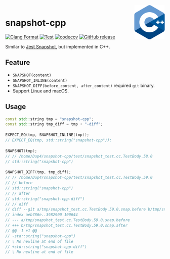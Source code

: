 <img align="right" width="96px" src="./assets/1200px_cpp_logo.svg.png">

# snapshot-cpp

[![Clang Format][clang-format-badge]][clang-format-action]
[![Test][test-badge]][test-action]
[![codecov][codecov-badge]][codecov]
[![GitHub release][release-badge]][release-page]

Similar to [Jest Snapshot][jest-snapshot], but implemented in C++.

## Feature

* `SNAPSHOT(content)`
* `SNAPSHOT_INLINE(content)`
* `SNAPSHOT_DIFF(before_content, after_content)` required `git` binary.
* Support Linux and macOS.

## Usage

<script async id="asciicast-608449" src="https://asciinema.org/a/608449.js"></script>

```cpp
const std::string tmp = "snapshot-cpp";
const std::string tmp_diff = tmp + "-diff";

EXPECT_EQ(tmp, SNAPSHOT_INLINE(tmp));
// EXPECT_EQ(tmp, std::string("snapshot-cpp"));

SNAPSHOT(tmp);
// // /home/Dup4/snapshot-cpp/test/snapshot_test.cc.TestBody.58.0
// std::string("snapshot-cpp")

SNAPSHOT_DIFF(tmp, tmp_diff);
// // /home/Dup4/snapshot-cpp/test/snapshot_test.cc.TestBody.59.0
// // before
// std::string("snapshot-cpp")
// // after
// std::string("snapshot-cpp-diff")
// // diff
// diff --git a/tmp/snapshot_test.cc.TestBody.59.0.snap.before b/tmp/snapshot_test.cc.TestBody.59.0.snap.after
// index aeb786e..3982900 100644
// --- a/tmp/snapshot_test.cc.TestBody.59.0.snap.before
// +++ b/tmp/snapshot_test.cc.TestBody.59.0.snap.after
// @@ -1 +1 @@
// -std::string("snapshot-cpp")
// \ No newline at end of file
// +std::string("snapshot-cpp-diff")
// \ No newline at end of file
```

[clang-format-badge]: https://github.com/Dup4/snapshot-cpp/workflows/Clang%20Format/badge.svg
[clang-format-action]: https://github.com/Dup4/snapshot-cpp/actions/workflows/clang_format.yml
[test-badge]: https://github.com/Dup4/snapshot-cpp/workflows/Test/badge.svg
[test-action]: https://github.com/Dup4/snapshot-cpp/actions/workflows/test.yml
[codecov-badge]: https://codecov.io/gh/Dup4/snapshot-cpp/branch/main/graph/badge.svg
[codecov]: https://codecov.io/gh/Dup4/snapshot-cpp
[release-badge]: https://img.shields.io/github/release/Dup4/snapshot-cpp.svg
[release-page]: https://GitHub.com/Dup4/snapshot-cpp/releases/
[jest-snapshot]: https://jestjs.io/docs/snapshot-testing
